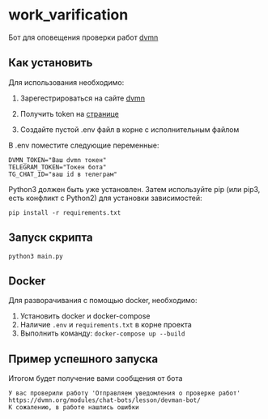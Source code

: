 # work_varification

Бот для оповещения проверки работ [dvmn](https://dvmn.org/)

## Как установить

Для использования необходимо:

1. Зарегестрироваться на сайте [dvmn](https://dvmn.org/)

2. Получить token на [странице](https://dvmn.org/api/docs/)

3. Создайте пустой .env файл в корне с исполнительным файлом

В .env поместите следующие переменные:
```
DVMN_TOKEN="Ваш dvmn токен"
TELEGRAM_TOKEN="Токен бота"
TG_CHAT_ID="ваш id в телеграм"
```

Python3 должен быть уже установлен. Затем используйте pip (или pip3, есть конфликт с Python2) для установки зависимостей:
```
pip install -r requirements.txt
```

## Запуск скрипта
```
python3 main.py
```

## Docker

Для разворачивания с помощью docker, необходимо:
1. Установить docker и docker-compose
2. Наличие `.env` и `requirements.txt` в корне проекта
3. Выполнить команду: `docker-compose up --build`

##  Пример успешного запуска

Итогом будет получение вами сообщения от бота 
```
У вас проверили работу 'Отправляем уведомления о проверке работ'
https://dvmn.org/modules/chat-bots/lesson/devman-bot/
К сожалению, в работе нашлись ошибки
```
